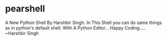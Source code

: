 # pearshell
A New Python Shell By Harshbir Singh.
In This Shell you can do same things as in python's default shell.
With A Python Editor...
Happy Coding.....
~Harshbir Singh
